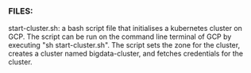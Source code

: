 ### FILES:


start-cluster.sh: a bash script file that initialises a kubernetes cluster on GCP. The script can be run on the command line terminal of   GCP by executing "sh start-cluster.sh". The script sets the zone for the cluster, creates a cluster named bigdata-cluster, and fetches     credentials for the cluster.
